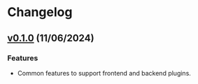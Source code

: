 # Changelog

## [v0.1.0](https://github.com/digital-ai/backstage-release/tree/dai-release-common/v0.1.0) (11/06/2024)

### Features

- Common features to support frontend and backend plugins.
